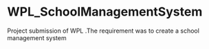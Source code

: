 # WPL_SchoolManagementSystem
Project submission of WPL .The requirement was to create a school management system
